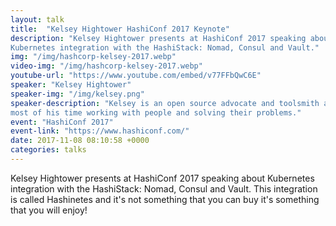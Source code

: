 ```yaml
---
layout: talk
title:  "Kelsey Hightower HashiConf 2017 Keynote"
description: "Kelsey Hightower presents at HashiConf 2017 speaking about
Kubernetes integration with the HashiStack: Nomad, Consul and Vault."
img: "/img/hashcorp-kelsey-2017.webp"
video-img: "/img/hashcorp-kelsey-2017.webp"
youtube-url: "https://www.youtube.com/embed/v77FFbQwC6E"
speaker: "Kelsey Hightower"
speaker-img: "/img/kelsey.png"
speaker-description: "Kelsey is an open source advocate and toolsmith and spends
most of his time working with people and solving their problems."
event: "HashiConf 2017"
event-link: "https://www.hashiconf.com/"
date: 2017-11-08 08:10:58 +0000
categories: talks
---
```

Kelsey Hightower presents at HashiConf 2017 speaking about
Kubernetes integration with the HashiStack: Nomad, Consul and Vault.
This integration is called Hashinetes and it's not something that you can buy
it's something that you will enjoy!
